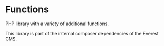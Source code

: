 # Functions
PHP library with a variety of additional functions.

This library is part of the internal composer dependencies of the Everest CMS.